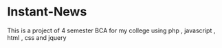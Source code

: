 # Instant-News
This is a project of 4 semester BCA for my college using php , javascript , html , css and jquery
